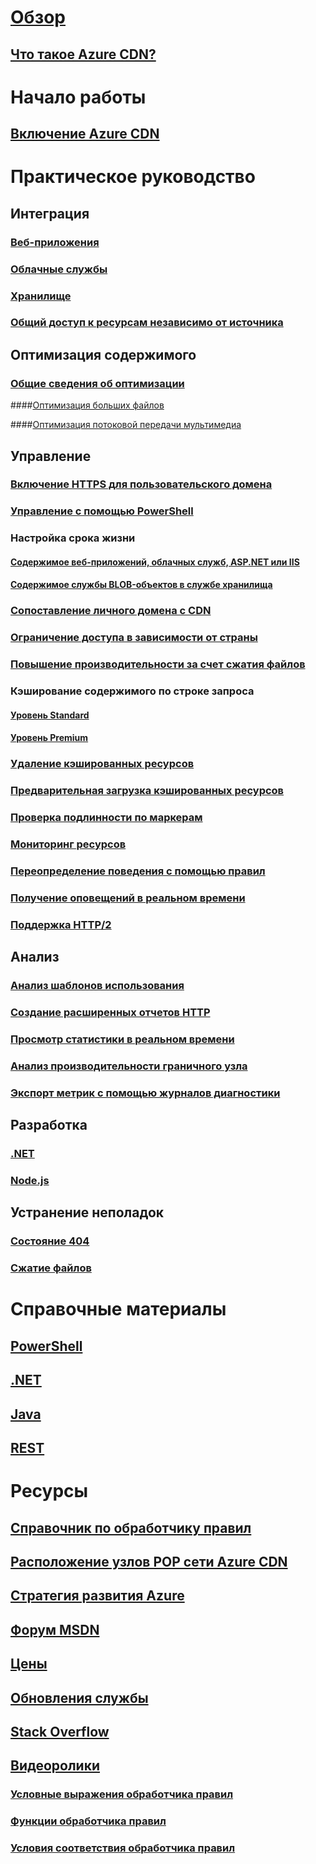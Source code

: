 

# [Обзор](cdn-overview.md)


## [Что такое Azure CDN?](../best-practices-cdn.md?toc=%2fazure%2fcdn%2ftoc.json)



# Начало работы


## [Включение Azure CDN](cdn-create-new-endpoint.md)



# Практическое руководство


## Интеграция


### [Веб-приложения](../app-service-web/app-service-web-tutorial-content-delivery-network.md?toc=%2fazure%2fcdn%2ftoc.json)


### [Облачные службы](cdn-cloud-service-with-cdn.md)


### [Хранилище](cdn-create-a-storage-account-with-cdn.md)


### [Общий доступ к ресурсам независимо от источника](cdn-cors.md)


## Оптимизация содержимого


### [Общие сведения об оптимизации](cdn-optimization-overview.md)


####[Оптимизация больших файлов](cdn-large-file-optimization.md)


####[Оптимизация потоковой передачи мультимедиа](cdn-media-streaming-optimization.md)
 


## Управление


### [Включение HTTPS для пользовательского домена](cdn-custom-ssl.md)


### [Управление с помощью PowerShell](cdn-manage-powershell.md)


### Настройка срока жизни


#### [Содержимое веб-приложений, облачных служб, ASP.NET или IIS](cdn-manage-expiration-of-cloud-service-content.md)


#### [Содержимое службы BLOB-объектов в службе хранилища](cdn-manage-expiration-of-blob-content.md)


### [Сопоставление личного домена с CDN](cdn-map-content-to-custom-domain.md)


### [Ограничение доступа в зависимости от страны](cdn-restrict-access-by-country.md)


### [Повышение производительности за счет сжатия файлов](cdn-improve-performance.md)


### Кэширование содержимого по строке запроса


#### [Уровень Standard](cdn-query-string.md)


#### [Уровень Premium](cdn-query-string-premium.md)


### [Удаление кэшированных ресурсов](cdn-purge-endpoint.md)


### [Предварительная загрузка кэшированных ресурсов](cdn-preload-endpoint.md)


### [Проверка подлинности по маркерам](cdn-token-auth.md)


### [Мониторинг ресурсов](cdn-resource-health.md)


### [Переопределение поведения с помощью правил](cdn-rules-engine.md)


### [Получение оповещений в реальном времени](cdn-real-time-alerts.md)


### [Поддержка HTTP/2](cdn-http2.md)



## Анализ


### [Анализ шаблонов использования](cdn-analyze-usage-patterns.md)


### [Создание расширенных отчетов HTTP](cdn-advanced-http-reports.md)


### [Просмотр статистики в реальном времени](cdn-real-time-stats.md)


### [Анализ производительности граничного узла](cdn-edge-performance.md)


### [Экспорт метрик с помощью журналов диагностики](cdn-log-analysis.md)



## Разработка


### [.NET](cdn-app-dev-net.md)


### [Node.js](cdn-app-dev-node.md)



## Устранение неполадок


### [Состояние 404](cdn-troubleshoot-endpoint.md)


### [Сжатие файлов](cdn-troubleshoot-compression.md)



# Справочные материалы


## [PowerShell](/powershell/module/azurerm.cdn)


## [.NET](/dotnet/api/microsoft.azure.management.cdn)


## [Java](/java/api/com.microsoft.azure.management.cdn)


## [REST](/rest/api/cdn/)



# Ресурсы


##  [Справочник по обработчику правил](cdn-rules-engine-reference.md)


## [Расположение узлов POP сети Azure CDN](cdn-pop-locations.md)


## [Стратегия развития Azure](https://azure.microsoft.com/roadmap/)


## [Форум MSDN](https://social.msdn.microsoft.com/Forums/en-US/home?forum=azurecdn)


## [Цены](https://azure.microsoft.com/pricing/details/cdn/)


## [Обновления службы](https://azure.microsoft.com/updates/?product=cdn)


## [Stack Overflow](http://stackoverflow.com/questions/tagged/azure-cdn)


## [Видеоролики](https://azure.microsoft.com/documentation/videos/index/?services=cdn)


### [Условные выражения обработчика правил](cdn-rules-engine-reference-conditional-expressions.md)


### [Функции обработчика правил](cdn-rules-engine-reference-features.md)


### [Условия соответствия обработчика правил](cdn-rules-engine-reference-match-conditions.md)
